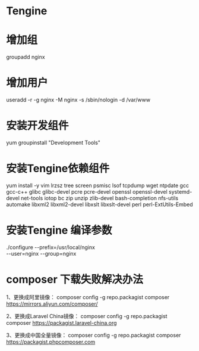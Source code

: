 # Tengine
# 增加组
  groupadd nginx
# 增加用户
  useradd -r -g nginx -M nginx -s /sbin/nologin -d /var/www
# 安装开发组件
  yum groupinstall "Development Tools"
# 安装Tengine依赖组件
  yum install -y vim lrzsz tree screen psmisc lsof tcpdump wget  ntpdate  gcc gcc-c++ glibc glibc-devel pcre pcre-devel openssl  openssl-devel systemd-devel net-tools iotop bc  zip unzip zlib-devel bash-completion nfs-utils automake libxml2  libxml2-devel libxslt libxslt-devel perl perl-ExtUtils-Embed

# 安装Tengine 编译参数
./configure --prefix=/usr/local/nginx  \
       --user=nginx   --group=nginx 
# composer 下载失败解决办法
1、更换成阿里镜像：
composer config -g repo.packagist composer https://mirrors.aliyun.com/composer/

2、更换成Laravel China镜像：
composer config -g repo.packagist composer https://packagist.laravel-china.org

3、更换成中国全量镜像：
composer config -g repo.packagist composer https://packagist.phpcomposer.com
